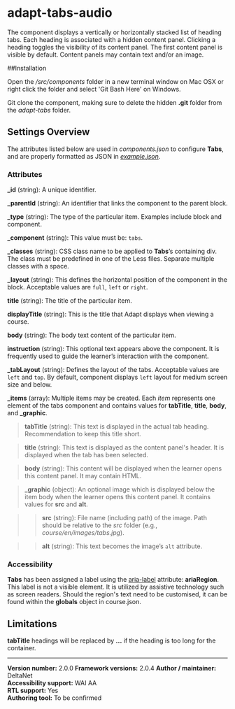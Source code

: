 # adapt-tabs-audio

The component displays a vertically or horizontally stacked list of heading tabs. Each heading is associated with a hidden content panel. Clicking a heading toggles the visibility of its content panel. The first content panel is visible by default. Content panels may contain text and/or an image.

##Installation

Open the */src/components* folder in a new terminal window on Mac OSX or right click the folder and select 'Git Bash Here' on Windows.

Git clone the component, making sure to delete the hidden **.git** folder from the *adapt-tabs* folder.

## Settings Overview

The attributes listed below are used in *components.json* to configure **Tabs**, and are properly formatted as JSON in [*example.json*](https://github.com/deltanet/adapt-tabs-audio/blob/master/example.json).

### Attributes

**_id** (string): A unique identifier.

**_parentId** (string): An identifier that links the component to the parent block.

**_type** (string): The type of the particular item. Examples include block and component.	

**_component** (string): This value must be: `tabs`.

**_classes** (string): CSS class name to be applied to **Tabs**’s containing div. The class must be predefined in one of the Less files. Separate multiple classes with a space.

**_layout** (string): This defines the horizontal position of the component in the block. Acceptable values are `full`, `left` or `right`.

**title** (string): The title of the particular item.	

**displayTitle** (string): This is the title that Adapt displays when viewing a course.	

**body** (string): The body text content of the particular item.	

**instruction** (string): This optional text appears above the component. It is frequently used to
guide the learner’s interaction with the component.  

**_tabLayout** (string): Defines the layout of the tabs. Acceptable values are `left` and `top`. By default, component displays `left` layout for medium screen size and below.

**_items** (array): Multiple items may be created. Each _item_ represents one element of the tabs component and contains values for **tabTitle**, **title**, **body**, and **_graphic**. 

>**tabTitle** (string): This text is displayed in the actual tab heading. Recommendation to keep this title short.

>**title** (string): This text is displayed as the content panel's header. It is displayed when the tab has been selected.

>**body** (string): This content will be displayed when the learner opens this content panel. It may contain HTML.  

>**_graphic** (object): An optional image which is displayed below the item body when the learner opens this content panel. It contains values for **src** and **alt**.

>>**src** (string): File name (including path) of the image. Path should be relative to the *src* folder (e.g., *course/en/images/tabs.jpg*).

>>**alt** (string): This text becomes the image’s `alt` attribute. 


### Accessibility
**Tabs** has been assigned a label using the [aria-label](https://github.com/adaptlearning/adapt_framework/wiki/Aria-Labels) attribute: **ariaRegion**. This label is not a visible element. It is utilized by assistive technology such as screen readers. Should the region's text need to be customised, it can be found within the **globals** object in course.json.


## Limitations

**tabTitle** headings will be replaced by **...** if the heading is too long for the container. 


----------------------------
**Version number:**  2.0.0
**Framework versions:** 2.0.4
**Author / maintainer:** DeltaNet  
**Accessibility support:** WAI AA   
**RTL support:** Yes  
**Authoring tool:** To be confirmed
